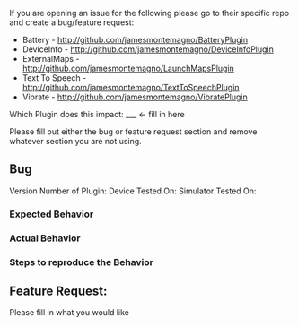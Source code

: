If you are opening an issue for the following please go to their specific repo and create a bug/feature request: 
- Battery - http://github.com/jamesmontemagno/BatteryPlugin
- DeviceInfo - http://github.com/jamesmontemagno/DeviceInfoPlugin
- ExternalMaps - http://github.com/jamesmontemagno/LaunchMapsPlugin
- Text To Speech - http://github.com/jamesmontemagno/TextToSpeechPlugin
- Vibrate - http://github.com/jamesmontemagno/VibratePlugin


Which Plugin does this impact: ___ <- fill in here

Please fill out either the bug or feature request section and remove whatever section you are not using.

## Bug 

Version Number of Plugin:
Device Tested On:
Simulator Tested On:

### Expected Behavior

### Actual Behavior

### Steps to reproduce the Behavior


## Feature Request:
Please fill in what you would like

